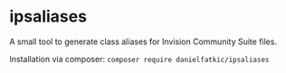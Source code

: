 # ipsaliases

A small tool to generate class aliases for Invision Community Suite files.

Installation via composer:
`composer require danielfatkic/ipsaliases`